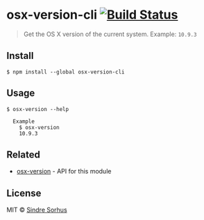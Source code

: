 # osx-version-cli [![Build Status](https://travis-ci.org/sindresorhus/osx-version-cli.svg?branch=master)](https://travis-ci.org/sindresorhus/osx-version-cli)

> Get the OS X version of the current system. Example: `10.9.3`


## Install

```
$ npm install --global osx-version-cli
```


## Usage

```
$ osx-version --help

  Example
    $ osx-version
    10.9.3
```


## Related

- [osx-version](https://github.com/sindresorhus/osx-version) - API for this module


## License

MIT © [Sindre Sorhus](http://sindresorhus.com)
